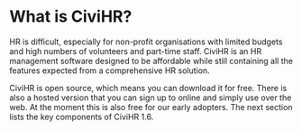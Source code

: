 What is CiviHR?
==========

HR is difficult, especially for non-profit organisations with limited budgets and high numbers of volunteers and part-time staff. CiviHR is an HR management software designed to be affordable while still containing all the features expected from a comprehensive HR solution.


CiviHR is open source, which means you can download it for free. There is also a hosted version that you can sign up to online and simply use over the web. At the moment this is also free for our early adopters. The next section lists the key components of CiviHR 1.6. 